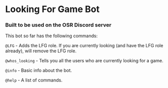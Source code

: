 # Looking For Game Bot
### Built to be used on the OSR Discord server

This bot so far has the following commands:

`@LFG` - Adds the LFG role. If you are currently looking (and have the LFG role already), will remove the LFG role.

`@whos_looking` - Tells you all the users who are currently looking for a game.

`@info` - Basic info about the bot.

`@help` - A list of commands.
